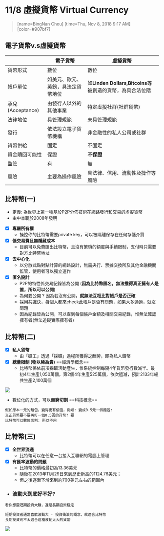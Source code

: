 11/8 虛擬貨幣 Virtual Currency
===
> [name=BingNan Chou] [time=Thu, Nov 8, 2018 9:17 AM] [color=#907bf7]

電子貨幣v.s虛擬貨幣
---
||電子貨幣|虛擬貨幣
|---|---|---
|貨幣形式|數位|數位
|帳戶單位|如美元、歐元、英鎊，具法定貨幣地位|如**Linden Dollars,Bitcoins**等被創造的貨幣，為具合法位階
|承兌(Acceptance)|由發行人以外的其他事業|特定虛擬社群(社群貨幣)
|法律地位|具管理規範|未具管理規範
|發行|依法設立電子貨幣機構|非金融性的私人公司或社群
|貨幣供給|固定|不固定
|資金贖回可能性|保證|**不保證**
|監管|有|無
|風險|主要為操作風險|具法律、信用、流動性及操作等風險

比特幣(一)
---
- 定義: 為世界上第一種基於P2P分佈技術在網路發行和交易的虛擬貨幣
- 由中本聰於2008年發明
- [x] **專屬所有權**
    - 操控你的比特幣需要private key，可以被隔離保存在任何存儲介質
- [x] **低交易費且無隱藏成本**
    - 目前可以免費匯出比特幣，且沒有繁瑣的額度與手續限制，支付時只需要對方比特幣地址
- [x] **去中心化**
    - 以分散式點對點計算的網路設計，無需央行、票據交換所及其他金融機關監管，使用者可以獨立運作
- [x] **匿名設計**
    - P2P的特性係交易紀錄皆為公開 (**因為比特幣匿名，無法推得真正擁有人是誰，所以可以公開**)
    - 為何要公開 ? 因為若沒有公開，**就無法互相比對帳戶是否正確**
    - 採用共識決，每個人都來check此帳戶是否有問題，如果大多通過，就沒問題
    - 因為紀錄皆為公開，可以查到每個帳戶金額及相關交易紀錄，惟無法確認擁有者(無法追蹤實際擁有者)


比特幣(二)
---

- [x] **私人貨幣**
    - 由「礦工」透過「採礦」過程所獲得之酬勞，即為私人鑄幣
- [x] **總量限制 (物以稀為貴)** ==經濟學概念==
    - 比特幣係依前項採礦活動產生，惟系統控制每隔4年貨幣發行數減半。最初4年生產1,050萬個，第2個4年生產525萬個，依次遞減，預計2133年總共生產2,100萬個

![](https://i.imgur.com/d4aHddV.png)


- 數位化的方式，可以**無窮切割** ==科技概念==
```
假如原本一元的麵包，變得更有價值，例如: 變成0.5元一個麵包:
真正貨幣要不要再打一個0.5圓的貨幣? 要
比特幣可以數位切割: 所以不用
```
比特幣(三)
---

- [x] **全世界流通**
    - 比特幣可以在任意一台接入互聯網的電腦上管理
- [x] **有匯率波動的問題** 
    - 比特幣的價格最初為13.36美元
    - 隨後在2013年11月29日來到歷史新高的1124.76美元；
    - 但之後逐漸下滑來到約700美元左右的範圍內

- ### 波動大到底好不好?
```
看你想要短期投資大賺，還是長期投資穩定

短期投資者通常喜歡波動大 - 投資衝浪的概念，就適合比特幣
長期投資則不太適合這種波動太大的貨幣
```
![](https://i.imgur.com/yOIT3PT.png)





